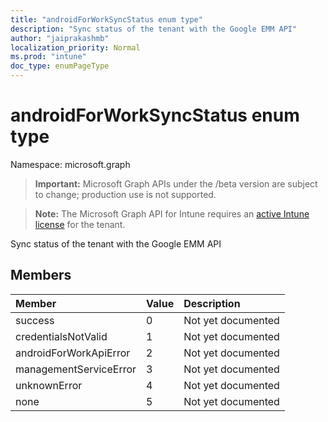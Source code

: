 ```yaml
---
title: "androidForWorkSyncStatus enum type"
description: "Sync status of the tenant with the Google EMM API"
author: "jaiprakashmb"
localization_priority: Normal
ms.prod: "intune"
doc_type: enumPageType
---
```


# androidForWorkSyncStatus enum type

Namespace: microsoft.graph

> **Important:** Microsoft Graph APIs under the /beta version are subject to change; production use is not supported.

> **Note:** The Microsoft Graph API for Intune requires an [active Intune license](https://go.microsoft.com/fwlink/?linkid=839381) for the tenant.

Sync status of the tenant with the Google EMM API

## Members
|Member|Value|Description|
|:---|:---|:---|
|success|0|Not yet documented|
|credentialsNotValid|1|Not yet documented|
|androidForWorkApiError|2|Not yet documented|
|managementServiceError|3|Not yet documented|
|unknownError|4|Not yet documented|
|none|5|Not yet documented|
